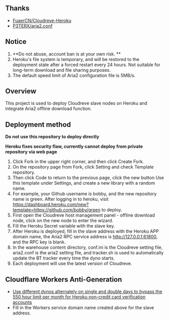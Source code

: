 ## Thanks

- [FuaerCN/Cloudreve-Heroku](https://github.com/FuaerCN/Cloudreve-Heroku)
- [P3TERX/aria2.conf](https://github.com/P3TERX/aria2.conf)

## Notice

 1. **Do not abuse, account ban is at your own risk. **
 2. Heroku's file system is temporary, and will be restored to the deployment state after a forced restart every 24 hours. Not suitable for long-term download and file sharing purposes.
 3. The default speed limit of Aria2 configuration file is 5MB/s.

## Overview

  This project is used to deploy Cloudreve slave nodes on Heroku and integrate Aria2 offline download function.
  
## Deployment method

 **Do not use this repository to deploy directly**

  **Heroku fixes security flaw, currently cannot deploy from private repository via web page**

 1. Click Fork in the upper right corner, and then click Create Fork.
 2. On the repository page from Fork, click Setting and check Template repository.
 3. Then click Code to return to the previous page, click the new button Use this template under Settings, and create a new library with a random name.
 4. For example, your Github username is bobby, and the new repository name is green. After logging in to heroku, visit <https://dashboard.heroku.com/new?template=https://github.com/bobby/green> to deploy.
 5. First open the Cloudreve host management panel - offline download node, click on the new node to enter the wizard.
 6. Fill the Heroku Secret variable with the slave key.
 7. After Heroku is deployed, fill in the slave address with the Heroku APP domain name, the Aria2 RPC service address is <http://127.0.0.1:61800>, and the RPC key is blank.
 8. In the warehouse content directory, conf.ini is the Cloudreve setting file, aria2.conf is the aria2 setting file, and tracker.sh is used to automatically update the BT tracker every time the dyno starts.
 9. Each deployment will use the latest version of Cloudreve.

## Cloudflare Workers Anti-Generation

- [Use different dynos alternately on single and double days to bypass the 550 hour limit per month for Heroku non-credit card verification accounts](https://github.com/wy580477/PaaS-Related/blob/main/CF_Workers_Reverse_Proxy_chs.md)
- Fill in the Workers service domain name created above for the slave address.
